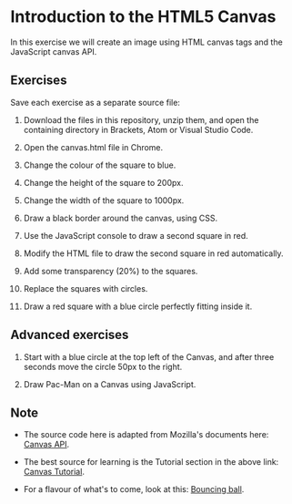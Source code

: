 # Introduction to the HTML5 Canvas
In this exercise we will create an image using HTML canvas tags and the JavaScript canvas API.

## Exercises
Save each exercise as a separate source file:

1. Download the files in this repository, unzip them, and open the containing directory in Brackets, Atom or Visual Studio Code.

1. Open the canvas.html file in Chrome.

1. Change the colour of the square to blue.

1. Change the height of the square to 200px.

1. Change the width of the square to 1000px.

1. Draw a black border around the canvas, using CSS.

1. Use the JavaScript console to draw a second square in red.

1. Modify the HTML file to draw the second square in red automatically.

1. Add some transparency (20%) to the squares.

1. Replace the squares with circles.

1. Draw a red square with a blue circle perfectly fitting inside it.

## Advanced exercises

1. Start with a blue circle at the top left of the Canvas, and after three seconds move the circle 50px to the right.

1. Draw Pac-Man on a Canvas using JavaScript.

## Note

- The source code here is adapted from Mozilla's documents here: [Canvas API](https://developer.mozilla.org/en-US/docs/Web/API/Canvas_API).

- The best source for learning is the Tutorial section in the above link: [Canvas Tutorial](https://developer.mozilla.org/en-US/docs/Web/API/Canvas_API/Tutorial).

- For a flavour of what's to come, look at this: [Bouncing ball](http://learnonline.gmit.ie/mod/url/view.php?id=24783).
